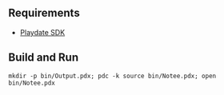 ## Requirements
- [Playdate SDK](https://play.date/dev/)

## Build and Run
```shell
mkdir -p bin/Output.pdx; pdc -k source bin/Notee.pdx; open bin/Notee.pdx
```
